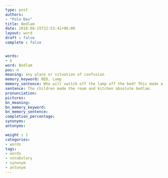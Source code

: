 ```yaml
---
type: post
authors:
- "Polo Dev"
title: Bedlam
date: 2018-08-15T22:53:41+06:00
layout: word
draft : false
complete : false


words:
- b
word: Bedlam
pos: n
meaning: any place or situation of confusion
memory_keyword: BED, Lamp
memory_sentence: Who will switch off the lamp off the bed? This made a situation of confusion.
sentence: The children made the room and kitchen absolute bedlam.
pronunciation:
pictures:
bn_meaning: 
bn_memory_keyword: 
bn_memory_sentence:
completion_percentage:
synonyms:
antonyms:

weight : 1
categories:
- words
tags:
- words
- vocabulary
- synonym
- antonym
---
```

